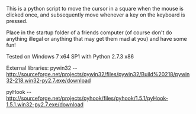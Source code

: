 This is a python script to move the cursor in a square when the mouse is clicked once, and subsequently move whenever a key on the keyboard is pressed.

Place in the startup folder of a friends computer (of course don't do anything illegal or anything that may get them mad at you) and have some fun!

Tested on Windows 7 x64 SP1 with Python 2.7.3 x86

External libraries:
pywin32 -- http://sourceforge.net/projects/pywin32/files/pywin32/Build%20218/pywin32-218.win32-py2.7.exe/download

pyHook -- http://sourceforge.net/projects/pyhook/files/pyhook/1.5.1/pyHook-1.5.1.win32-py2.7.exe/download
